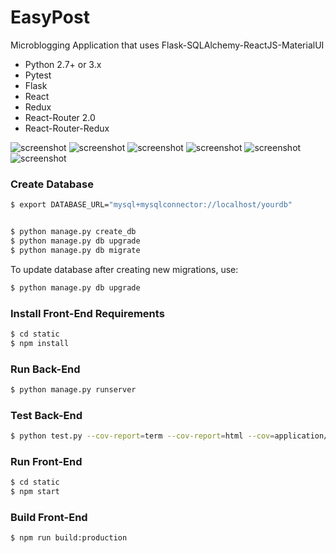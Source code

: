 # EasyPost #

Microblogging Application that uses Flask-SQLAlchemy-ReactJS-MaterialUI

* Python 2.7+ or 3.x
* Pytest
* Flask
* React
* Redux
* React-Router 2.0
* React-Router-Redux

![screenshot](http://i.imgur.com/FoVZ1jQ.png)
![screenshot](http://i.imgur.com/NFuCbj3.png)
![screenshot](http://i.imgur.com/7spm6jZ.png)
![screenshot](http://i.imgur.com/2IQgXDx.png)
![screenshot](http://i.imgur.com/I47X7C1.png)
![screenshot](http://i.imgur.com/sBipDuL.png)


### Create Database

```sh
$ export DATABASE_URL="mysql+mysqlconnector://localhost/yourdb"


$ python manage.py create_db
$ python manage.py db upgrade
$ python manage.py db migrate
```

To update database after creating new migrations, use:

```sh
$ python manage.py db upgrade
```

### Install Front-End Requirements
```sh
$ cd static
$ npm install
```

### Run Back-End

```sh
$ python manage.py runserver
```

### Test Back-End

```sh
$ python test.py --cov-report=term --cov-report=html --cov=application/ tests/
```

### Run Front-End

```sh
$ cd static
$ npm start
```

### Build Front-End

```sh
$ npm run build:production
```
